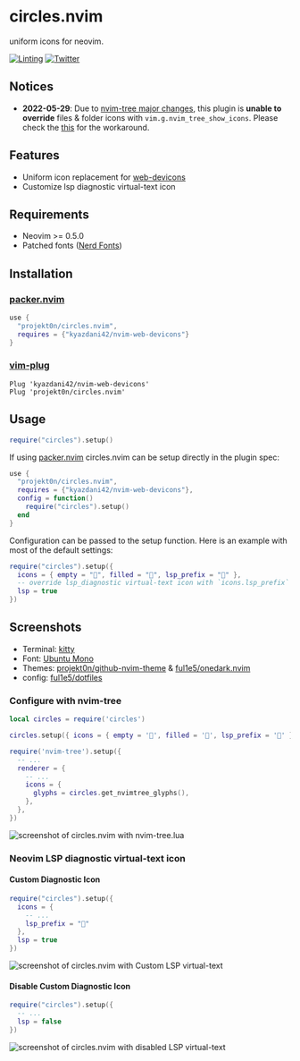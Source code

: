 # circles.nvim

uniform icons for neovim.

[![Linting](https://github.com/projekt0n/circles.nvim/actions/workflows/lint.yml/badge.svg)](https://github.com/projekt0n/circles.nvim/actions)
[![Twitter](https://img.shields.io/badge/Notifications-twitter-blue)](https://twitter.com/projekt0n)

## Notices

- **2022-05-29**: Due to [nvim-tree major changes](http://bit.ly/3vIpEOJ), this plugin is **unable to override**
  files & folder icons with `vim.g.nvim_tree_show_icons`. Please check the [this](#configure-with-nvim-tree) for the workaround.

## Features

- Uniform icon replacement for [web-devicons](https://github.com/kyazdani42/nvim-web-devicons)
- Customize lsp diagnostic virtual-text icon

## Requirements

- Neovim >= 0.5.0
- Patched fonts ([Nerd Fonts](https://github.com/ryanoasis/nerd-fonts))

## Installation

### [packer.nvim](https://github.com/wbthomason/packer.nvim)

```lua
use {
  "projekt0n/circles.nvim",
  requires = {"kyazdani42/nvim-web-devicons"}
}
```

### [vim-plug](https://github.com/junegunn/vim-plug)

```vim
Plug 'kyazdani42/nvim-web-devicons'
Plug 'projekt0n/circles.nvim'
```

## Usage

```lua
require("circles").setup()
```

If using [packer.nvim](https://github.com/wbthomason/packer.nvim) circles.nvim can be setup directly in the plugin spec:

```lua
use {
  "projekt0n/circles.nvim",
  requires = {"kyazdani42/nvim-web-devicons"},
  config = function()
    require("circles").setup()
  end
}
```

Configuration can be passed to the setup function. Here is an example with most of the default settings:

```lua
require("circles").setup({
  icons = { empty = "", filled = "", lsp_prefix = "" },
  -- override lsp_diagnostic virtual-text icon with `icons.lsp_prefix`
  lsp = true
})
```

## Screenshots

- Terminal: [kitty](https://sw.kovidgoyal.net/kitty)
- Font: [Ubuntu Mono](https://design.ubuntu.com/font/)
- Themes: [projekt0n/github-nvim-theme](https://github.com/projekt0n/github-nvim-theme) & [ful1e5/onedark.nvim](https://github.com/ful1e5/onedark.nvim)
- config: [ful1e5/dotfiles](https://github.com/ful1e5/dotfiles)

### Configure with nvim-tree

```lua
local circles = require('circles')

circles.setup({ icons = { empty = '', filled = '', lsp_prefix = '' } })

require('nvim-tree').setup({
  -- ...
  renderer = {
    -- ...
    icons = {
      glyphs = circles.get_nvimtree_glyphs(),
    },
  },
})
```

![screenshot of circles.nvim with nvim-tree.lua](https://imgur.com/iJtbXo7.png)

### Neovim LSP diagnostic virtual-text icon

#### Custom Diagnostic Icon

```lua
require("circles").setup({
  icons = {
    -- ...
    lsp_prefix = ""
  },
  lsp = true
})
```

![screenshot of circles.nvim with Custom LSP virtual-text](https://imgur.com/Vlvlpr9.png)

#### Disable Custom Diagnostic Icon

```lua
require("circles").setup({
  -- ...
  lsp = false
})
```

![screenshot of circles.nvim with disabled LSP virtual-text](https://imgur.com/0X4lKFW.png)
